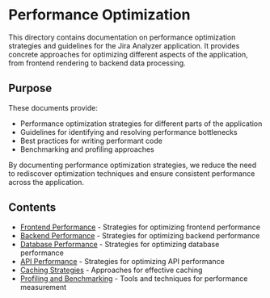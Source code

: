 # Performance Optimization

This directory contains documentation on performance optimization strategies and guidelines for the Jira Analyzer application. It provides concrete approaches for optimizing different aspects of the application, from frontend rendering to backend data processing.

<!--
Last Updated: 08/04/2025
Related Documents:
- [Memory Bank Index](../INDEX.md)
- [System Patterns](../systemPatterns.md)
- [Tech Context](../techContext.md)
- [Troubleshooting](../troubleshooting/README.md)
-->

## Purpose

These documents provide:

- Performance optimization strategies for different parts of the application
- Guidelines for identifying and resolving performance bottlenecks
- Best practices for writing performant code
- Benchmarking and profiling approaches

By documenting performance optimization strategies, we reduce the need to rediscover optimization techniques and ensure consistent performance across the application.

## Contents

- [Frontend Performance](frontend-performance.md) - Strategies for optimizing frontend performance
- [Backend Performance](backend-performance.md) - Strategies for optimizing backend performance
- [Database Performance](database-performance.md) - Strategies for optimizing database performance
- [API Performance](api-performance.md) - Strategies for optimizing API performance
- [Caching Strategies](caching-strategies.md) - Approaches for effective caching
- [Profiling and Benchmarking](profiling-benchmarking.md) - Tools and techniques for performance measurement
